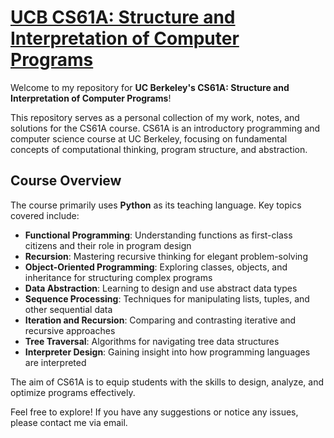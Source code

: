 # [UCB CS61A: Structure and Interpretation of Computer Programs](https://cs61a.org/)

Welcome to my repository for **UC Berkeley's CS61A: Structure and Interpretation of Computer Programs**!

This repository serves as a personal collection of my work, notes, and solutions for the CS61A course. CS61A is an introductory programming and computer science course at UC Berkeley, focusing on fundamental concepts of computational thinking, program structure, and abstraction.

## Course Overview

The course primarily uses **Python** as its teaching language. Key topics covered include:

* **Functional Programming**: Understanding functions as first-class citizens and their role in program design
* **Recursion**: Mastering recursive thinking for elegant problem-solving
* **Object-Oriented Programming**: Exploring classes, objects, and inheritance for structuring complex programs
* **Data Abstraction**: Learning to design and use abstract data types
* **Sequence Processing**: Techniques for manipulating lists, tuples, and other sequential data
* **Iteration and Recursion**: Comparing and contrasting iterative and recursive approaches
* **Tree Traversal**: Algorithms for navigating tree data structures
* **Interpreter Design**: Gaining insight into how programming languages are interpreted

The aim of CS61A is to equip students with the skills to design, analyze, and optimize programs effectively.

Feel free to explore! If you have any suggestions or notice any issues, please contact me via email.




